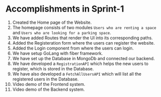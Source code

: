 # Accomplishments in Sprint-1

1. Created the Home page of the Website.
2. The homepage consists of two modules `Users who are renting a space` and `Users who are looking for a parking space`.
3. We have added Routes that render the UI into its corresponding paths.
4. Added the Registeration form where the users can register the website.
5. Added the Login component from where the users can login.
6. We have setup GoLang with fiber framework.
7. We have set up the Database in MongoDb and connected our backend.
8. We have developed a `RegistrationAPI` which helps the new users to register, which is stored in the Database.
9. We have also developed a `FetchAllUsersAPI` which will list all the registered users in the Database.
10. Video demo of the Frontend system.
11. Video demo of the Backend system.
